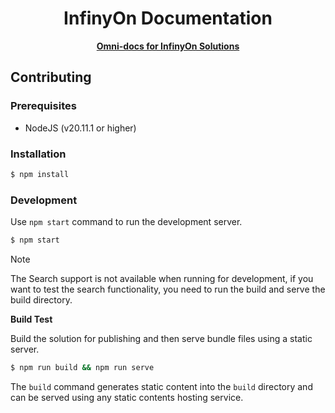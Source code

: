 <div align="center">
  <h1>InfinyOn Documentation</h1>
  <a href="https://fluvio.io" target="_blank">
    <strong>Omni-docs for InfinyOn Solutions</strong>
  </a>
</div>

## Contributing

### Prerequisites

- NodeJS (v20.11.1 or higher)

### Installation

```bash
$ npm install
```

### Development

Use `npm start` command to run the development server.

```bash
$ npm start
```

> [!NOTE]
> The Search support is not available when running for development, if you want
> to test the search functionality, you need to run the build and serve the
> build directory.

**Build Test**

Build the solution for publishing and then serve bundle files using a static server.

```bash
$ npm run build && npm run serve
```

The `build` command generates static content into the `build` directory and
can be served using any static contents hosting service.
